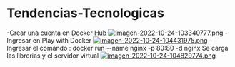 # Tendencias-Tecnologicas
-Crear una cuenta en Docker Hub
[![imagen-2022-10-24-103340777.png](https://i.postimg.cc/4dnLRwm1/imagen-2022-10-24-103340777.png)](https://postimg.cc/S2F7W6LX)
-Ingresar en Play with Docker
[![imagen-2022-10-24-104431975.png](https://i.postimg.cc/gcB3Xmr4/imagen-2022-10-24-104431975.png)](https://postimg.cc/z3Ky4mCR)
-Ingresar el comando : docker run --name nginx -p 80:80 -d nginx 
Se carga las librerias y el servidor virtual
[![imagen-2022-10-24-104829774.png](https://i.postimg.cc/x8SGCP6H/imagen-2022-10-24-104829774.png)](https://postimg.cc/62Y4bCJ5)


